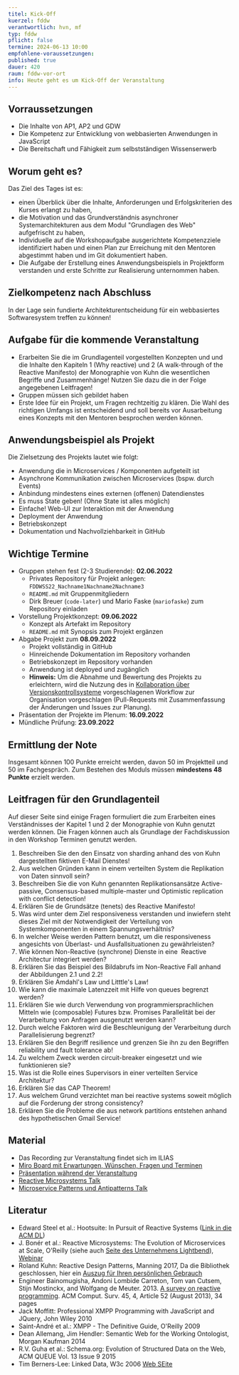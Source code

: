 ```yaml
---
titel: Kick-Off
kuerzel: fddw
verantwortlich: hvn, mf
typ: fddw
pflicht: false
termine: 2024-06-13 10:00
empfohlene-voraussetzungen: 
published: true
dauer: 420
raum: fddw-vor-ort
info: Heute geht es um Kick-Off der Veranstaltung
---
```


## Vorraussetzungen

* Die Inhalte von AP1, AP2 und GDW
* Die Kompetenz zur Entwicklung von webbasierten Anwendungen in JavaScript
* Die Bereitschaft und Fähigkeit zum selbstständigen Wissenserwerb

## Worum geht es?

Das Ziel des Tages ist es:
* einen Überblick über die Inhalte, Anforderungen und Erfolgskriterien des Kurses erlangt zu haben,
* die Motivation und das Grundverständnis asynchroner Systemarchitekturen aus dem Modul "Grundlagen des Web" aufgefrischt zu haben,
* Individuelle auf die Workshopaufgabe ausgerichtete Kompetenzziele identifiziert haben und einen Plan zur Erreichung mit den Mentoren abgestimmt haben und im Git dokumentiert haben.
* Die Aufgabe der Erstellung eines Anwendungsbeispiels in Projektform verstanden und erste Schritte zur Realisierung unternommen haben.

## Zielkompetenz nach Abschluss

In der Lage sein fundierte Architekturentscheidung für ein webbasiertes Softwaresystem treffen zu können!

## Aufgabe für die kommende Veranstaltung

- Erarbeiten Sie die im Grundlagenteil vorgestellten Konzepten und und die Inhalte den Kapiteln 1 (Why reactive) und 2 (A walk-through of the Reactive Manifesto) der Monographie von Kuhn die wesentlichen Begriffe und Zusammenhänge! Nutzen Sie dazu die in der Folge angegebenen Leitfragen!
- Gruppen müssen sich gebildet haben
- Erste Idee für ein Projekt, um Fragen rechtzeitig zu klären. Die Wahl des richtigen Umfangs ist entscheidend und soll bereits vor Ausarbeitung eines Konzepts mit den Mentoren besprochen werden können.

## Anwendungsbeispiel als Projekt

Die Zielsetzung des Projekts lautet wie folgt:

* Anwendung die in Microservices / Komponenten aufgeteilt ist
* Asynchrone Kommunikation zwischen Microservices (bspw. durch Events)
* Anbindung mindestens eines externen (offenen) Datendienstes
* Es muss State geben! (Ohne State ist alles möglich)
* Einfache! Web-UI zur Interaktion mit der Anwendung
* Deployment der Anwendung
* Betriebskonzept
* Dokumentation und Nachvollziehbarkeit in GitHub

## Wichtige Termine

* Gruppen stehen fest (2-3 Studierende): **02.06.2022**
  * Privates Repository für Projekt anlegen: `FDDWSS22_Nachname1Nachname2Nachname3`
  * `README.md` mit Gruppenmitgliedern
  * Dirk Breuer (`code-later`) und Mario Faske (`mariofaske`) zum Repository einladen
* Vorstellung Projektkonzept: **09.06.2022**
  * Konzept als Artefakt im Repository
  * `README.md` mit Synopsis zum Projekt ergänzen
* Abgabe Projekt zum **08.09.2022**
  * Projekt vollständig in GitHub
  * Hinreichende Dokumentation im Repository vorhanden
  * Betriebskonzept im Repository vorhanden
  * Anwendung ist deployed und zugänglich
  * **Hinweis:** Um die Abnahme und Bewertung des Projekts zu erleichtern, wird die Nutzung des in [Kollaboration über Versionskontrollsysteme](https://th-koeln.github.io/mi-bachelor-webdevelopment/lehrveranstaltungen/tooling-2/) vorgeschlagenen Workflow zur Organisation vorgeschlagen (Pull-Requests mit Zusammenfassung der Änderungen und Issues zur Planung).
* Präsentation der Projekte im Plenum: **16.09.2022**
* Mündliche Prüfung: **23.09.2022**

## Ermittlung der Note

Insgesamt können 100 Punkte erreicht werden, davon 50 im Projektteil und 50 im Fachgespräch. Zum Bestehen des Moduls müssen **mindestens 48 Punkte** erzielt werden.

## Leitfragen für den Grundlagenteil

Auf dieser Seite sind einige Fragen formuliert die zum Erarbeiten eines Verständnisses der Kapitel 1 und 2 der Monographie von Kuhn genutzt werden können. Die Fragen können auch als Grundlage der Fachdiskussion in den Workshop Terminen genutzt werden.

1. Beschreiben Sie den den Einsatz von sharding anhand des von Kuhn dargestellten fiktiven E-Mail Dienstes! 
2. Aus welchen Gründen kann in einem verteilten System die Replikation von Daten sinnvoll sein?
3. Beschreiben Sie die von Kuhn genannten Replikationsansätze Active-passive, Consensus-based multiple-master und Optimistic replication with conflict detection!
4. Erklären Sie de Grundsätze (tenets) des Reactive Manifesto!
5. Was wird unter dem Ziel responsiveness verstanden und inwiefern steht dieses Ziel mit der Notwendigkeit der Verteilung von Systemkomponenten in einem Spannungsverhältnis?
6. In welcher Weise werden Pattern benutzt, um die responsiveness angesichts von Überlast- und Ausfallsituationen zu gewährleisten?
7. Wie können Non-Reactive (synchrone) Dienste in eine  Reactive Architectur integriert werden? 
8. Erklären Sie das Beispiel des Bildabrufs im Non-Reactive Fall anhand der Abbildungen 2.1 und 2.2!
9. Erklären Sie Amdahl's Law und Litttle's Law!
10. Wie kann die maximale Latenzzeit mit Hilfe von queues begrenzt werden?
11. Erklären Sie wie durch Verwendung von programmiersprachlichen Mitteln wie (composable) Futures bzw. Promises Parallelität bei der Verarbeitung von Anfragen ausgenutzt werden kann?
12. Durch welche Faktoren wird die Beschleunigung der Verarbeitung durch Parallelisierung begrenzt?
13. Erklären Sie den Begriff resilience und grenzen Sie ihn zu den Begriffen reliability und fault tolerance ab!
14. Zu welchem Zweck werden circuit-breaker eingesetzt und wie funktionieren sie?
15. Was ist die Rolle eines Supervisors in einer verteilten Service Architektur?
15. Erklären Sie das CAP Theorem!
17. Aus welchem Grund verzichtet man bei reactive systems soweit möglich auf die Forderung der strong consistency?
18. Erklären Sie die Probleme die aus network partitions entstehen anhand des hypothetischen Gmail Service!

## Material

- Das Recording zur Veranstaltung findet sich im ILIAS
- [Miro Board mit Erwartungen, Wünschen, Fragen und Terminen](https://github.com/th-koeln/mi-bachelor-webdevelopment/raw/master/material/frameworks-dienste-und-daten/miro_board_screenshot.png)
- [Präsentation während der Veranstaltung](https://github.com/th-koeln/mi-bachelor-webdevelopment/raw/master/material/frameworks-dienste-und-daten/FDDW_Slides_01.pdf)
- [Reactive Microsystems Talk](https://www.youtube.com/watch?v=3hMtjPcU248) 
- [Microservice Patterns und Antipatterns Talk](https://www.youtube.com/watch?v=RsyOkifmamI)

## Literatur

- Edward Steel et al.: Hootsuite: In Pursuit of Reactive Systems ([Link in die ACM DL](https://dlnext.acm.org/doi/abs/10.1145/3121437.3131240))
- J. Bonér et al.: Reactive Microsystems: The Evolution of Microservices at Scale, O'Reilly (siehe auch [Seite des Unternehmens Lightbend](https://www.lightbend.com/ebooks/reactive-microsystems-evolution-of-microservices-scalability-oreilly)), [Webinar](https://on.acm.org/c/acm-learning-webinars)
- Roland Kuhn: Reactive Design Patterns, Manning 2017, Da die Bibliothek geschlossen, hier ein [Auszug für Ihren persönlichen Gebrauch](https://th-koeln.sciebo.de/s/lL0Qmu5Hq3OzNKB)
- Engineer Bainomugisha, Andoni Lombide Carreton, Tom van Cutsem, Stijn Mostinckx, and Wolfgang de Meuter. 2013. [A survey on reactive programming](http://dx.doi.org/10.1145/2501654.2501666). ACM Comput. Surv. 45, 4, Article 52 (August 2013), 34 pages
- Jack Moffitt: Professional XMPP Programming with JavaScript and JQuery, John Wiley 2010
- Saint-André et al.: XMPP - The Definitive Guide, O'Reilly 2009
- Dean Allemang, Jim Hendler: Semantic Web for the Working Ontologist, Morgan Kaufman 2014
- R.V. Guha et al.: Schema.org: Evolution of Structured Data on the Web, ACM QUEUE Vol. 13 Issue 9 2015
- Tim Berners-Lee: Linked Data, W3c 2006 [Web SEite](https://www.w3.org/DesignIssues/LinkedData)
